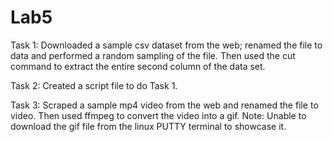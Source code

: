 # Lab5

Task 1:
Downloaded a sample csv dataset from the web; renamed the file to data and performed a random sampling of the file. Then used the cut command to extract the entire second column of the data set.

Task 2:
Created a script file to do Task 1.

Task 3:
Scraped a sample mp4 video from the web and renamed the file to video. Then used ffmpeg to convert the video into a gif.
Note: Unable to download the gif file from the linux PUTTY terminal to showcase it.
